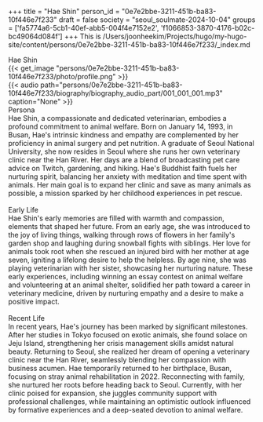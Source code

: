 +++
title = "Hae Shin"
person_id = "0e7e2bbe-3211-451b-ba83-10f446e7f233"
draft = false
society = "seoul_soulmate-2024-10-04"
groups = ['fa5774a6-5cb1-40ef-abb5-004f4e7152e2', 'f1066853-3870-4176-b02c-bc49064d084f']
+++
This is /Users/joonheekim/Projects/hugo/my-hugo-site/content/persons/0e7e2bbe-3211-451b-ba83-10f446e7f233/_index.md

<div class="h1_1_right">Hae Shin</div>{{< get_image "persons/0e7e2bbe-3211-451b-ba83-10f446e7f233/photo/profile.png" >}}
<br>
{{< audio
    path="persons/0e7e2bbe-3211-451b-ba83-10f446e7f233/biography/biography_audio_part/001_001_001.mp3" 
    caption="None"
>}}
<br>
<div class="h2">Persona</div><div class="plain">Hae Shin, a compassionate and dedicated veterinarian, embodies a profound commitment to animal welfare. Born on January 14, 1993, in Busan, Hae's intrinsic kindness and empathy are complemented by her proficiency in animal surgery and pet nutrition. A graduate of Seoul National University, she now resides in Seoul where she runs her own veterinary clinic near the Han River. Her days are a blend of broadcasting pet care advice on Twitch, gardening, and hiking. Hae's Buddhist faith fuels her nurturing spirit, balancing her anxiety with meditation and time spent with animals. Her main goal is to expand her clinic and save as many animals as possible, a mission sparked by her childhood experiences in pet rescue.</div><br>
<div class="h2">Early Life</div><div class="plain">Hae Shin's early memories are filled with warmth and compassion, elements that shaped her future. From an early age, she was introduced to the joy of living things, walking through rows of flowers in her family's garden shop and laughing during snowball fights with siblings. Her love for animals took root when she rescued an injured bird with her mother at age seven, igniting a lifelong desire to help the helpless. By age nine, she was playing veterinarian with her sister, showcasing her nurturing nature. These early experiences, including winning an essay contest on animal welfare and volunteering at an animal shelter, solidified her path toward a career in veterinary medicine, driven by nurturing empathy and a desire to make a positive impact.</div><br>
<div class="h2">Recent Life</div><div class="plain">In recent years, Hae's journey has been marked by significant milestones. After her studies in Tokyo focused on exotic animals, she found solace on Jeju Island, strengthening her crisis management skills amidst natural beauty. Returning to Seoul, she realized her dream of opening a veterinary clinic near the Han River, seamlessly blending her compassion with business acumen. Hae temporarily returned to her birthplace, Busan, focusing on stray animal rehabilitation in 2022. Reconnecting with family, she nurtured her roots before heading back to Seoul. Currently, with her clinic poised for expansion, she juggles community support with professional challenges, while maintaining an optimistic outlook influenced by formative experiences and a deep-seated devotion to animal welfare.</div><br>
